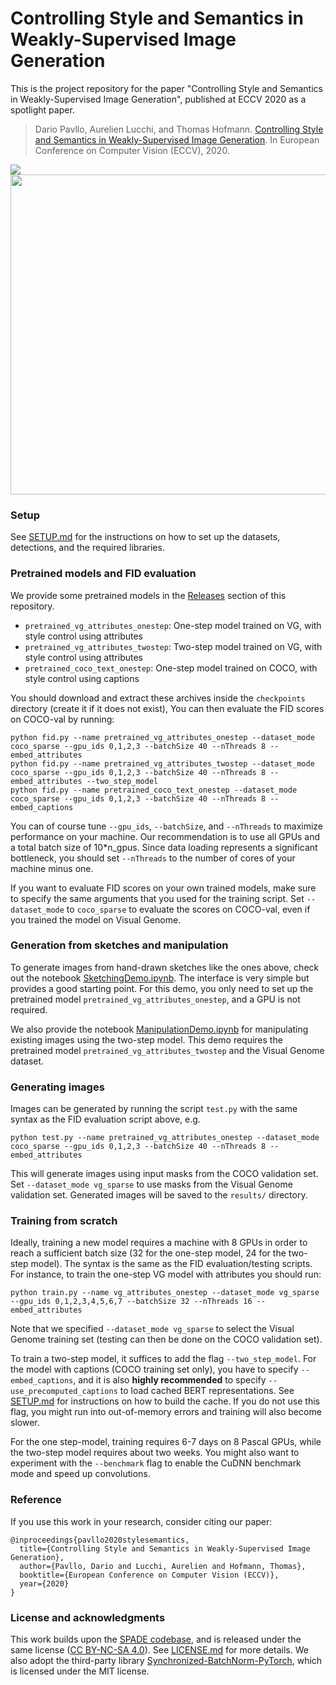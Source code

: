 # Controlling Style and Semantics in Weakly-Supervised Image Generation

This is the project repository for the paper "Controlling Style and Semantics in Weakly-Supervised Image Generation", published at ECCV 2020 as a spotlight paper.

> Dario Pavllo, Aurelien Lucchi, and Thomas Hofmann. [Controlling Style and Semantics in Weakly-Supervised Image Generation](https://arxiv.org/abs/1912.03161). In European Conference on Computer Vision (ECCV), 2020.

![](images/teaser.jpg)
<img src="images/anim.gif" width="512px" alt="" />


### Setup
See [SETUP.md](SETUP.md) for the instructions on how to set up the datasets, detections, and the required libraries.

### Pretrained models and FID evaluation
We provide some pretrained models in the [Releases](https://github.com/dariopavllo/style-semantics/releases) section of this repository. 

- `pretrained_vg_attributes_onestep`: One-step model trained on VG, with style control using attributes
- `pretrained_vg_attributes_twostep`: Two-step model trained on VG, with style control using attributes
- `pretrained_coco_text_onestep`: One-step model trained on COCO, with style control using captions

You should download and extract these archives inside the `checkpoints` directory (create it if it does not exist),
You can then evaluate the FID scores on COCO-val by running:
```
python fid.py --name pretrained_vg_attributes_onestep --dataset_mode coco_sparse --gpu_ids 0,1,2,3 --batchSize 40 --nThreads 8 --embed_attributes
python fid.py --name pretrained_vg_attributes_twostep --dataset_mode coco_sparse --gpu_ids 0,1,2,3 --batchSize 40 --nThreads 8 --embed_attributes --two_step_model
python fid.py --name pretrained_coco_text_onestep --dataset_mode coco_sparse --gpu_ids 0,1,2,3 --batchSize 40 --nThreads 8 --embed_captions
```
You can of course tune `--gpu_ids`, `--batchSize`, and `--nThreads` to maximize performance on your machine. Our recommendation is to use all GPUs and a total batch size of 10*n_gpus. Since data loading represents a significant bottleneck, you should set `--nThreads` to the number of cores of your machine minus one.

If you want to evaluate FID scores on your own trained models, make sure to specify the same arguments that you used for the training script. Set `--dataset_mode` to `coco_sparse` to evaluate the scores on COCO-val, even if you trained the model on Visual Genome.

### Generation from sketches and manipulation
To generate images from hand-drawn sketches like the ones above, check out the notebook [SketchingDemo.ipynb](SketchingDemo.ipynb). The interface is very simple but provides a good starting point. For this demo, you only need to set up the pretrained model `pretrained_vg_attributes_onestep`, and a GPU is not required.

We also provide the notebook [ManipulationDemo.ipynb](ManipulationDemo.ipynb) for manipulating existing images using the two-step model. This demo requires the pretrained model `pretrained_vg_attributes_twostep` and the Visual Genome dataset.

### Generating images
Images can be generated by running the script `test.py` with the same syntax as the FID evaluation script above, e.g.
```
python test.py --name pretrained_vg_attributes_onestep --dataset_mode coco_sparse --gpu_ids 0,1,2,3 --batchSize 40 --nThreads 8 --embed_attributes
```
This will generate images using input masks from the COCO validation set. Set `--dataset_mode vg_sparse` to use masks from the Visual Genome validation set.
Generated images will be saved to the `results/` directory.

### Training from scratch
Ideally, training a new model requires a machine with 8 GPUs in order to reach a sufficient batch size (32 for the one-step model, 24 for the two-step model). The syntax is the same as the FID evaluation/testing scripts. For instance, to train the one-step VG model with attributes you should run:
```
python train.py --name vg_attributes_onestep --dataset_mode vg_sparse --gpu_ids 0,1,2,3,4,5,6,7 --batchSize 32 --nThreads 16 --embed_attributes
```
Note that we specified `--dataset_mode vg_sparse` to select the Visual Genome training set (testing can then be done on the COCO validation set).

To train a two-step model, it suffices to add the flag `--two_step_model`. For the model with captions (COCO training set only), you have to specify `--embed_captions`, and it is also **highly recommended** to specify `--use_precomputed_captions` to load cached BERT representations. See [SETUP.md](SETUP.md) for instructions on how to build the cache. If you do not use this flag, you might run into out-of-memory errors and training will also become slower.

For the one step-model, training requires 6-7 days on 8 Pascal GPUs, while the two-step model requires about two weeks. You might also want to experiment with the `--benchmark` flag to enable the CuDNN benchmark mode and speed up convolutions.

### Reference
If you use this work in your research, consider citing our paper:
```
@inproceedings{pavllo2020stylesemantics,
  title={Controlling Style and Semantics in Weakly-Supervised Image Generation},
  author={Pavllo, Dario and Lucchi, Aurelien and Hofmann, Thomas},
  booktitle={European Conference on Computer Vision (ECCV)},
  year={2020}
}
```

### License and acknowledgments
This work builds upon the [SPADE codebase](https://github.com/NVlabs/SPADE), and is released under the same license ([CC BY-NC-SA 4.0](https://creativecommons.org/licenses/by-nc-sa/4.0/)). See [LICENSE.md](LICENSE.md) for more details.
We also adopt the third-party library [Synchronized-BatchNorm-PyTorch](https://github.com/vacancy/Synchronized-BatchNorm-PyTorch), which is licensed under the MIT license.
